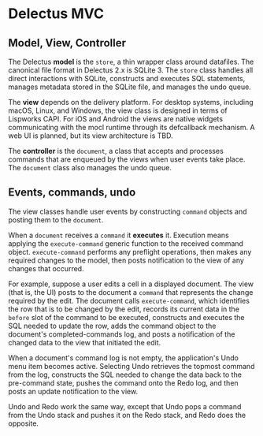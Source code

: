 # Delectus MVC

## Model, View, Controller

The Delectus **model** is the `store`, a thin wrapper class around
datafiles. The canonical file format in Delectus 2.x is SQLite 3. The
`store` class handles all direct interactions with SQLite, constructs
and executes SQL statements, manages metadata stored in the SQLite
file, and manages the undo queue.

The **view** depends on the delivery platform. For desktop systems,
including macOS, Linux, and Windows, the view class is designed in
terms of Lispworks CAPI. For iOS and Android the views are native
widgets communicating with the mocl runtime through its defcallback
mechanism. A web UI is planned, but its view architecture is TBD.

The **controller** is the `document`, a class that accepts and
processes commands that are enqueued by the views when user events
take place. The `document` class also manages the undo queue.

## Events, commands, undo

The view classes handle user events by constructing `command` objects
and posting them to the `document`.

When a `document` receives a `command` it **executes** it. Execution
means applying the `execute-command` generic function to the received
command object. `execute-command` performs any preflight operations,
then makes any required changes to the model, then posts notification
to the view of any changes that occurred.

For example, suppose a user edits a cell in a displayed document. The
view (that is, the UI) posts to the document a `command` that
represents the change required by the edit. The document calls
`execute-command`, which identifies the row that is to be changed by
the edit, records its current data in the `before` slot of the command
to be executed, constructs and executes the SQL needed to update the
row, adds the command object to the document's completed-commands log,
and posts a notification of the changed data to the view that
initiated the edit.

When a document's command log is not empty, the application's Undo
menu item becomes active. Selecting Undo retrieves the topmost command
from the log, constructs the SQL needed to change the data back to the
pre-command state, pushes the command onto the Redo log, and then
posts an update notification to the view.

Undo and Redo work the same way, except that Undo pops a command from
the Undo stack and pushes it on the Redo stack, and Redo does the
opposite.


